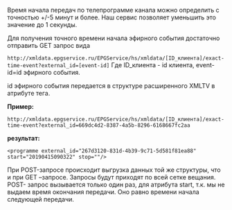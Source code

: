 Время начала передач по телепрограмме канала можно определить с точностью +/-5 минут и более. Наш сервис позволяет уменьшить это значение до 1 секунды.

Для получения точного времени начала эфирного события достаточно отправить GET запрос вида

`http://xmldata.epgservice.ru/EPGService/hs/xmldata/[ID_клиента]/exact-time-event?external_id=[event-id]`
Где ID_клиента - id клиента, event-id=id эфирного события.

id эфирного события передается в структуре расширенного XMLTV в атрибуте тега.

**Пример:**

`http://xmldata.epgservice.ru/EPGService/hs/xmldata/[ID_клиента]/exact-time-event?external_id=669dc4d2-8387-4a5b-8296-6168667fc2aa`

**результат:**

`<programme external_id="267d3120-831d-4b39-9c71-5d581f81ea88" start="20190415090322" stop=""/>`

При POST-запросе происходит выгрузка данных той же структуры, что и при GET –запросе. Запросы будут приходят по всей сетке вещания. POST- запрос вызывается только один раз, для атрибута start, т.к. мы не выдаем время окончания передачи. Оно равно времени начала следующей передачи.